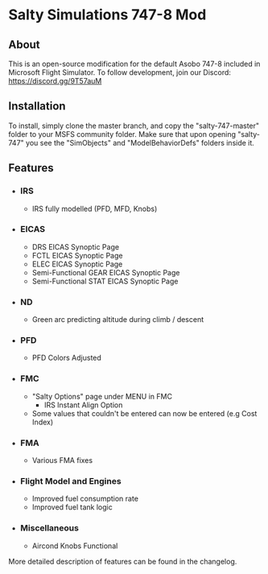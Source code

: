 # Salty Simulations 747-8 Mod

<b><h2>About</h2></b>
This is an open-source modification for the default Asobo 747-8 included in Microsoft Flight Simulator. To follow development, join our Discord: https://discord.gg/9T57auM

<b><h2>Installation</h2></b>
To install, simply clone the master branch, and copy the "salty-747-master" folder to your MSFS community folder. Make sure that upon opening "salty-747" you see the "SimObjects" and "ModelBehaviorDefs" folders inside it.

## Features
* ### IRS
  * IRS fully modelled (PFD, MFD, Knobs)
* ### EICAS
  * DRS EICAS Synoptic Page
  * FCTL EICAS Synoptic Page
  * ELEC EICAS Synoptic Page
  * Semi-Functional GEAR EICAS Synoptic Page
  * Semi-Functional STAT EICAS Synoptic Page
* ### ND
  * Green arc predicting altitude during climb / descent
* ### PFD
  * PFD Colors Adjusted
* ### FMC
  * "Salty Options" page under MENU in FMC
    * IRS Instant Align Option
  * Some values that couldn't be entered can now be entered (e.g Cost Index)
* ### FMA
  * Various FMA fixes
* ### Flight Model and Engines
  * Improved fuel consumption rate
  * Improved fuel tank logic
* ### Miscellaneous
  * Aircond Knobs Functional
  
More detailed description of features can be found in the changelog.
